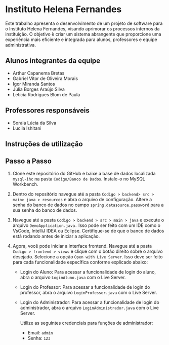 # Instituto Helena Fernandes

Este trabalho apresenta o desenvolvimento de um projeto de software para o Instituto Helena Fernandes, visando aprimorar os processos internos da instituição. O objetivo  ́e criar um sistema abrangente que proporcione uma experiência mais eficiente e integrada para alunos, professores e equipe administrativa. 

## Alunos integrantes da equipe

* Arthur Capanema Bretas
* Gabriel Vítor de Oliveira Morais
* Igor Miranda Santos
* Júlia Borges Araújo Silva
* Letícia Rodrigues Blom de Paula
  
## Professores responsáveis

* Soraia Lúcia da Silva
* Lucila Ishitani

## Instruções de utilização

## Passo a Passo

1. Clone este repositório do GitHub e baixe a base de dados localizada `mysql-ihc` na pasta `Codigo/Banco de Dados`. Instale-o no MySQL Workbench.
  
2. Dentro do repositório navegue até a pasta `Codigo > backend> src > main> java > resources` e abra o arquivo de configuração. Altere a senha do banco de dados no campo `spring.datasource.password` para a sua senha do banco de dados.

3. Navegue até a pasta `Codigo > backend > src > main > java` e execute o arquivo `DemoApplication.java.` Isso pode ser feito com um IDE como o VsCode, IntelliJ IDEA ou Eclipse. Certifique-se de que o banco de dados está rodando antes de iniciar a aplicação.

4. Agora, você pode iniciar a interface frontend. Navegue até a pasta `Codigo > frontend > views` e clique com o botão direito sobre o arquivo desejado. Selecione a opção `Open with Live Server`. Isso deve ser feito para cada funcionalidade específica conforme explicado abaixo:

   - Login do Aluno: Para acessar a funcionalidade de login do aluno, abra o arquivo `LoginAluno.java` com o Live Server.
   
   - Login do Professor: Para acessar a funcionalidade de login do professor, abra o arquivo `LoginProfessor.java` com o Live Server.
   
   - Login do Administrador: Para acessar a funcionalidade de login do administrador, abra o arquivo `LoginAdministrador.java` com o Live Server.

       Utilize as seguintes credenciais para funções de administrador:
        - Email: `admin`
        - Senha: `123`

